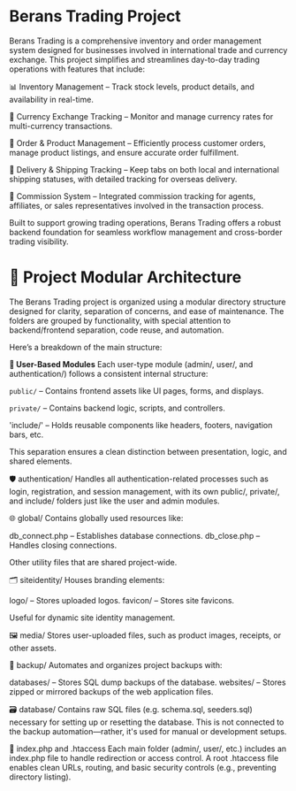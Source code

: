 # Berans Trading Project

Berans Trading is a comprehensive inventory and order management system designed for businesses involved in international trade and currency exchange. This project simplifies and streamlines day-to-day trading operations with features that include:

📊 Inventory Management – Track stock levels, product details, and availability in real-time.

💱 Currency Exchange Tracking – Monitor and manage currency rates for multi-currency transactions.

🛒 Order & Product Management – Efficiently process customer orders, manage product listings, and ensure accurate order fulfillment.

🚚 Delivery & Shipping Tracking – Keep tabs on both local and international shipping statuses, with detailed tracking for overseas delivery.

💼 Commission System – Integrated commission tracking for agents, affiliates, or sales representatives involved in the transaction process.

Built to support growing trading operations, Berans Trading offers a robust backend foundation for seamless workflow management and cross-border trading visibility.

# 📁 Project Modular Architecture

The Berans Trading project is organized using a modular directory structure designed for clarity, separation of concerns, and ease of maintenance. The folders are grouped by functionality, with special attention to backend/frontend separation, code reuse, and automation.

Here’s a breakdown of the main structure:

**🔐 User-Based Modules**
Each user-type module (admin/, user/, and authentication/) follows a consistent internal structure:

`public/` – Contains frontend assets like UI pages, forms, and displays.

`private/` – Contains backend logic, scripts, and controllers.

'include/' – Holds reusable components like headers, footers, navigation bars, etc.

This separation ensures a clean distinction between presentation, logic, and shared elements.

🛡️ authentication/
Handles all authentication-related processes such as login, registration, and session management, with its own public/, private/, and include/ folders just like the user and admin modules.

🌐 global/
Contains globally used resources like:

db_connect.php – Establishes database connections.
db_close.php – Handles closing connections.

Other utility files that are shared project-wide.

🗂️ siteidentity/
Houses branding elements:

logo/ – Stores uploaded logos.
favicon/ – Stores site favicons.

Useful for dynamic site identity management.

🖼️ media/
Stores user-uploaded files, such as product images, receipts, or other assets.

💾 backup/
Automates and organizes project backups with:

databases/ – Stores SQL dump backups of the database.
websites/ – Stores zipped or mirrored backups of the web application files.

🗃️ database/
Contains raw SQL files (e.g. schema.sql, seeders.sql) necessary for setting up or resetting the database. This is not connected to the backup automation—rather, it's used for manual or development setups.

📄 index.php and .htaccess
Each main folder (admin/, user/, etc.) includes an index.php file to handle redirection or access control.
A root .htaccess file enables clean URLs, routing, and basic security controls (e.g., preventing directory listing).






